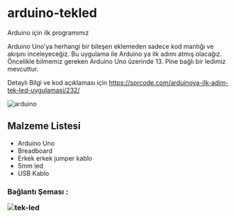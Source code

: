 # arduino-tekled
Arduino için ilk programımız

Arduino Uno’ya herhangi bir bileşen eklemeden sadece kod mantığı ve akışını inceleyeceğiz. Bu uygulama ile Arduino ya ilk adımı atmış olacağız. Öncelikle bilmemiz gereken Arduino Uno üzerinde 13. Pine bağlı bir ledimiz mevcuttur.
 
Detaylı Bilgi ve kod açıklaması için https://sprcode.com/arduinoya-ilk-adim-tek-led-uygulamasi/232/

![arduino](https://user-images.githubusercontent.com/47007407/51699642-547b8680-201e-11e9-8a32-1e64aff648c1.png)

<h2>Malzeme Listesi</h2>
  <ul>
    <li>Arduino Uno</li>
    <li>Breadboard</li>
    <li>Erkek erkek jumper kablo</li>
    <li>5mm led</li>
    <li>USB Kablo</li>
</ul>

<h3> Bağlantı Şeması :
	
![tek-led](https://user-images.githubusercontent.com/47007407/51700096-5b56c900-201f-11e9-9cb5-268085a402a8.png)
